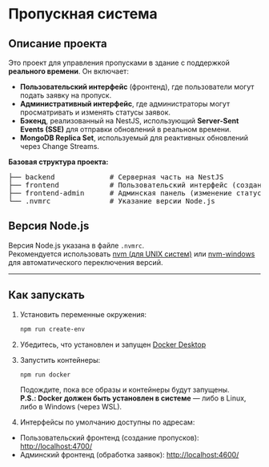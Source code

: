 # Пропускная система

## Описание проекта

Это проект для управления пропусками в здание с поддержкой **реального времени**. Он включает:

- **Пользовательский интерфейс** (фронтенд), где пользователи могут подать заявку на пропуск.
- **Административный интерфейс**, где администраторы могут просматривать и изменять статусы заявок.
- **Бэкенд**, реализованный на NestJS, использующий **Server-Sent Events (SSE)** для отправки обновлений в реальном времени.
- **MongoDB Replica Set**, используемый для реактивных обновлений через Change Streams.

**Базовая структура проекта:**

<pre>
├── backend             # Серверная часть на NestJS
├── frontend            # Пользовательский интерфейс (создание пропусков)
├── frontend-admin      # Админская панель (изменение статусов)
└── .nvmrc              # Указание версии Node.js
</pre>

## Версия Node.js

Версия Node.js указана в файле `.nvmrc`.  
Рекомендуется использовать [nvm (для UNIX систем)](https://github.com/nvm-sh/nvm) или [nvm-windows](https://github.com/coreybutler/nvm-windows) для автоматического переключения версий.

---

## Как запускать

1. Установить переменные окружения:

	```bash
	npm run create-env
	```

2. Убедитесь, что установлен и запущен [Docker Desktop](https://www.docker.com/products/docker-desktop)

3. Запустить контейнеры:

	```bash
	npm run docker
	```
	Подождите, пока все образы и контейнеры будут запущены.  
**P.S.: Docker должен быть установлен в системе** — либо в Linux, либо в Windows (через WSL).

4. Интерфейсы по умолчанию доступны по адресам:

- Пользовательский фронтенд (создание пропусков): [http://localhost:4700/](http://localhost:4700/)  
- Админский фронтенд (обработка заявок): [http://localhost:4600/](http://localhost:4600/)
	 